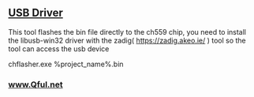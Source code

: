﻿## [USB Driver](https://github.com/Qful/USB-C)

This tool flashes the bin file directly to the ch559 chip, you need to install the libusb-win32 driver with the zadig( https://zadig.akeo.ie/ ) tool so the tool can access the usb device

chflasher.exe %project_name%.bin


### www.Qful.net